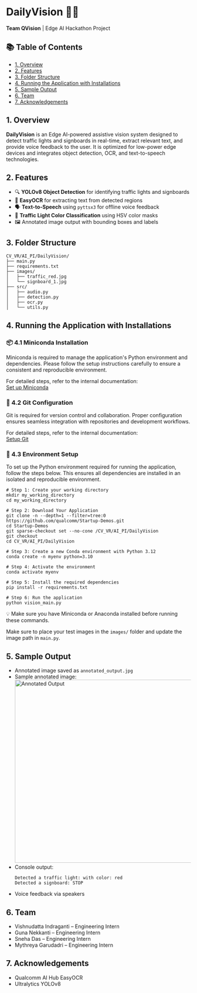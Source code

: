 
<!DOCTYPE html>
<html lang="en">
<head>
    <meta charset="UTF-8">
</head>
<body>

<h1>DailyVision 🚦🧠</h1>
<p><strong>Team QVision</strong> | Edge AI Hackathon Project</p>

<h2>📚 Table of Contents</h2>
<ul>
    <li><a href="#1-overview">1. Overview</a></li>
    <li><a href="#2-features">2. Features</a></li>
    <li><a href="#3-folder-structure">3. Folder Structure</a></li>
    <li><a href="#4-running-the-application-with-installations">4. Running the Application with Installations</a></li>
    <li><a href="#5-sample-output">5. Sample Output</a></li>
    <li><a href="#6-team">6. Team</a></li>
    <li><a href="#7-acknowledgements">7. Acknowledgements</a></li>
</ul>

<h2 id="1-overview">1. Overview</h2>
<p><strong>DailyVision</strong> is an Edge AI-powered assistive vision system designed to detect traffic lights and signboards in real-time, extract relevant text, and provide voice feedback to the user. It is optimized for low-power edge devices and integrates object detection, OCR, and text-to-speech technologies.</p>

<h2 id="2-features">2. Features</h2>
<ul>
    <li>🔍 <strong>YOLOv8 Object Detection</strong> for identifying traffic lights and signboards</li>
    <li>🧾 <strong>EasyOCR</strong> for extracting text from detected regions</li>
    <li>🗣️ <strong>Text-to-Speech</strong> using <code>pyttsx3</code> for offline voice feedback</li>
    <li>🎨 <strong>Traffic Light Color Classification</strong> using HSV color masks</li>
    <li>🖼️ Annotated image output with bounding boxes and labels</li>
</ul>

<h2 id="3-folder-structure">3. Folder Structure</h2>
<pre><code>CV_VR/AI_PI/DailyVision/
├── main.py
├── requirements.txt
├── images/
│   ├── traffic_red.jpg
│   └── signboard_1.jpg
├── src/
│   ├── audio.py
│   ├── detection.py
│   ├── ocr.py
│   └── utils.py
</code></pre>

<h2 id="4-running-the-application-with-installations">4. Running the Application with Installations</h2>

<h3>📦 4.1 Miniconda Installation</h3>
<p>Miniconda is required to manage the application's Python environment and dependencies. Please follow the setup instructions carefully to ensure a consistent and reproducible environment.</p>
<p>For detailed steps, refer to the internal documentation:<br>
<a href="../../../Hardware/Tools.md">Set up Miniconda</a></p>

<h3>🔧 4.2 Git Configuration</h3>
<p>Git is required for version control and collaboration. Proper configuration ensures seamless integration with repositories and development workflows.</p>
<p>For detailed steps, refer to the internal documentation:<br>
<a href="../../../Hardware/Tools.md">Setup Git</a></p>

<h3>🧪 4.3 Environment Setup</h3>
<p>To set up the Python environment required for running the application, follow the steps below. This ensures all dependencies are installed in an isolated and reproducible environment.</p>

<pre><code># Step 1: Create your working directory
mkdir my_working_directory
cd my_working_directory

# Step 2: Download Your Application
git clone -n --depth=1 --filter=tree:0 https://github.com/qualcomm/Startup-Demos.git
cd Startup-Demos
git sparse-checkout set --no-cone /CV_VR/AI_PI/DailyVision
git checkout
cd CV_VR/AI_PI/DailyVision

# Step 3: Create a new Conda environment with Python 3.12
conda create -n myenv python=3.10

# Step 4: Activate the environment
conda activate myenv

# Step 5: Install the required dependencies
pip install -r requirements.txt

# Step 6: Run the application
python vision_main.py
</code></pre>
<p>💡 Make sure you have Miniconda or Anaconda installed before running these commands.</p>
<p>Make sure to place your test images in the <code>images/</code> folder and update the image path in <code>main.py</code>.</p>

<h2 id="5-sample-output">5. Sample Output</h2>
<ul>
    <li>Annotated image saved as <code>annotated_output.jpg</code></li>
    <li>Sample annotated image:<br>
            <img src="images/annotated_output.jpg" alt="Annotated Output" width="500">
    </li>
    <li>Console output:
        <pre><code>Detected a traffic light: with color: red
Detected a signboard: STOP</code></pre>
    </li>
    <li>Voice feedback via speakers</li>
</ul>

<h2 id="6-team">6. Team</h2>
<ul>
    <li>Vishnudatta Indraganti – Engineering Intern</li>
    <li>Guna Nekkanti – Engineering Intern</li>
    <li>Sneha Das – Engineering Intern</li>
    <li>Mythreya Garudadri – Engineering Intern</li>
</ul>

<h2 id="7-acknowledgements">7. Acknowledgements</h2>
<ul>
    <li>Qualcomm AI Hub EasyOCR</li>
    <li>Ultralytics YOLOv8</li>
</ul>

</body>
</html>
